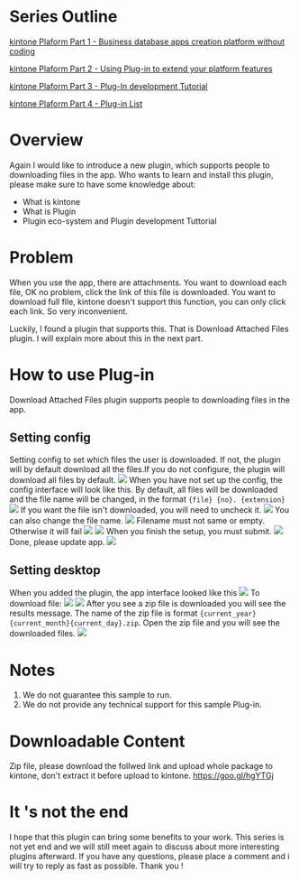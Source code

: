 # Series Outline
[kintone Plaform Part 1 - Business database apps creation platform without coding](https://viblo.asia/p/kintone-platform-part-1-business-database-apps-creation-platform-without-coding-ORNZqoqG50n)

[kintone Plaform Part 2 - Using Plug-in to extend your platform features](https://viblo.asia/p/kintone-plaform-part-2-using-plug-in-to-extend-your-platform-features-yMnKM3xml7P)

[kintone Plaform Part 3 - Plug-In development Tutorial](https://viblo.asia/p/kintone-plaform-part-3-plug-in-development-tutorial-63vKj64dK2R)

[kintone Plaform Part 4 - Plug-in List](https://viblo.asia/p/kintone-plaform-part-4-plug-ins-list-oOVlYdQQZ8W)
# Overview
Again I would like to introduce a new plugin, which supports people to downloading files in the app. Who wants to learn and install this plugin, please make sure to have some knowledge about:
   - What is kintone
   - What is Plugin
   - Plugin eco-system and Plugin development Tuttorial
# Problem
When you use the app, there are attachments. You want to download each file, OK no problem, click  the link  of this file is downloaded. You want to download full file, kintone doesn't support this function, you can only click each link. So very inconvenient.

Luckily, I found a plugin that supports this. That is Download Attached Files plugin. I will explain more about this in the next part.
# How to use Plug-in
 Download Attached Files plugin supports people to downloading files in the app.
##  Setting config
Setting config to set which files the user is downloaded. If not, the plugin will by default download all the files.If you do not configure, the plugin will download all files by default.
![](https://images.viblo.asia/0091592e-78ce-4c62-aa0f-551ff8390375.png)
When you have not set up the config, the config interface will look like this. By default, all files will be downloaded and the file name will be changed, in the format `{file} {no}. {extension}`
![](https://images.viblo.asia/3be805ac-c6a6-4881-8d31-ba2cabf8eb4e.png)
If you want the file isn't downloaded, you will need to uncheck it.
![](https://images.viblo.asia/ef672254-6a69-4909-a5b9-93eb4fea8cc2.png)
You can also change the file name.
![](https://images.viblo.asia/6d87ae5b-1777-4bc2-96be-4080fdcda430.png)
Filename must not same or empty. Otherwise it will fail
![](https://images.viblo.asia/06c30a7a-62eb-4367-9752-b2231e8dc1f4.png)
![](https://images.viblo.asia/3186be68-0d54-495c-b972-aecfb3ae84a4.png)
When you finish the setup, you must submit.
![](https://images.viblo.asia/b661317c-342f-45ad-afe5-442f4f445e88.png)
Done, please update app.
![](https://images.viblo.asia/b6bf732e-1c6e-4089-99ab-c86fc1ad6b5c.png)
## Setting desktop
When you added the plugin, the app interface looked like this
![](https://images.viblo.asia/a0127eb4-c2a4-4a30-8f13-56cd52a57b4a.png)
To download file:
![](https://images.viblo.asia/22a77e3e-2dd4-4f09-8f51-d268189602b5.png)
![](https://images.viblo.asia/0adf7086-3ef9-4410-a101-ba38a9e6b96b.png)
After you see a zip file is downloaded you will see the results message. The name of the zip file is format `{current_year}{current_month}{current_day}.zip`. Open the zip file and you will see the downloaded files.
![](https://images.viblo.asia/2e11cd2b-2831-4d92-91b2-3e4f30c7ca6a.png)
# Notes
1. We do not guarantee this sample to run.
2. We do not provide any technical support for this sample Plug-in.
# Downloadable Content
Zip file, please download the follwed link and upload whole package to kintone, don't extract it before upload to kintone.
https://goo.gl/hgYTGj
# It 's not the end
I hope that this plugin can bring some benefits to your work.
This series is not yet end and we will still meet again to discuss about more interesting plugins afterward. If you have any questions, please place a comment and i will try to reply as fast as possible. Thank you !